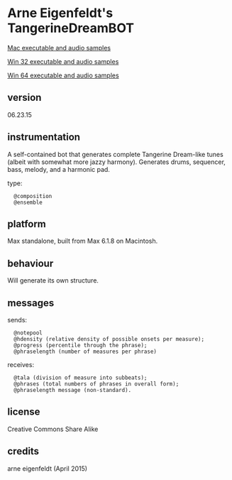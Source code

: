 # Arne Eigenfeldt's TangerineDreamBOT #

[Mac executable and audio samples](https://www.sfu.ca/musebots/Musebot_Test_Suite/Musebots/Compositions_Ensembles/ae_TangerineDreamBOT.zip)

[Win 32 executable and audio samples](https://www.sfu.ca/musebots/Musebot_Test_Suite/Musebots_Win32/Compositions_Ensembles/ae_TangerineDreamBOT_w32.zip)

[Win 64 executable and audio samples](https://www.sfu.ca/musebots/Musebot_Test_Suite/Musebots_Win64/Compositions_Ensembles/ae_TangerineDreamBOT_w64.zip)

## version ##

06.23.15

## instrumentation ##

A self-contained bot that generates complete Tangerine Dream-like tunes (albeit with somewhat more jazzy harmony). Generates drums, sequencer, bass, melody, and a harmonic pad.

type:

      @composition
      @ensemble

## platform ##

Max standalone, built from Max 6.1.8 on Macintosh.

## behaviour ##

Will generate its own structure.

## messages ##

sends:

      @notepool
      @hdensity (relative density of possible onsets per measure);
      @progress (percentile through the phrase);
      @phraselength (number of measures per phrase)

receives:

      @tala (division of measure into subbeats);
      @phrases (total numbers of phrases in overall form);
      @phraselength message (non-standard).

## license ##

Creative Commons Share Alike

## credits ##

arne eigenfeldt (April 2015)

